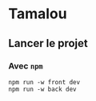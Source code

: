 # Tamalou

## Lancer le projet

### Avec `npm`

```shell
npm run -w front dev
npm run -w back dev
```
